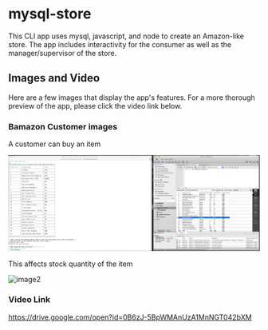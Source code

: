 # mysql-store

This CLI app uses mysql, javascript, and node to create an Amazon-like store. The app includes interactivity for the consumer as well as the manager/supervisor of the store.

## Images and Video

Here are a few images that display the app's features. For a more thorough preview of the app, please click the video link below.

### Bamazon Customer images

A customer can buy an item

![image1](/screenshots/customer_purchase.png)

This affects stock quantity of the item

![image2](/screenshots/customer_purchase_effect1)

### Video Link

https://drive.google.com/open?id=0B6zJ-5BpWMAnUzA1MnNGT042bXM
